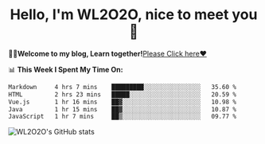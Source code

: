 <h1 align = "center">Hello, I'm WL2O2O, nice to meet you 👋</h1>

🧑‍💻**Welcome to my blog, Learn together!**[Please Click here❤️](https://wl2o2o.github.io)

📊 **This Week I Spent My Time On:**
<!--START_SECTION:waka-->

```txt
Markdown     4 hrs 7 mins    █████████░░░░░░░░░░░░░░░░   35.60 %
HTML         2 hrs 23 mins   █████░░░░░░░░░░░░░░░░░░░░   20.59 %
Vue.js       1 hr 16 mins    ██▓░░░░░░░░░░░░░░░░░░░░░░   10.98 %
Java         1 hr 15 mins    ██▓░░░░░░░░░░░░░░░░░░░░░░   10.87 %
JavaScript   1 hr 7 mins     ██▒░░░░░░░░░░░░░░░░░░░░░░   09.77 %
```

<!--END_SECTION:waka-->

![WL2O2O's GitHub stats](https://github-readme-stats.vercel.app/api?username=wl2o2o&show_icons=true)


<!--
**WL2O2O/WL2O2O** is a ✨ _special_ ✨ repository because its `README.md` (this file) appears on your GitHub profile.

Here are some ideas to get you started:

- 🔭 I’m currently working on ...
- 🌱 I’m currently learning ...
- 👯 I’m looking to collaborate on ...
- 🤔 I’m looking for help with ...
- 💬 Ask me about ...
- 📫 How to reach me: ...
- 😄 Pronouns: ...
- ⚡ Fun fact: ...
-->
